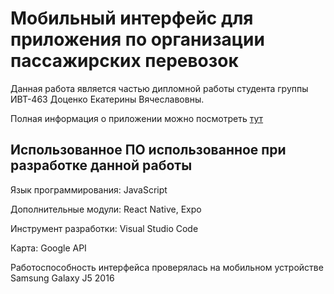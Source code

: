 # Мобильный интерфейс для приложения по организации пассажирских перевозок
Данная работа является частью дипломной работы студента группы ИВТ-463 Доценко Екатерины Вячеславовны.

Полная информация о приложении можно посмотреть [тут](https://github.com/DotsenkoKate/TTG_PROJECT)

## Использованное ПО использованное при разработке данной работы
Язык программирования:	JavaScript

Дополнительные модули:	React Native, Expo

Инструмент разработки:	 Visual Studio Code

Карта:				Google API

Работоспособность интерфейса проверялась на мобильном устройстве Samsung Galaxy J5 2016

